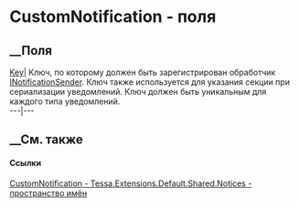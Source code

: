 # CustomNotification - поля
##  __Поля
[Key](F_Tessa_Extensions_Default_Shared_Notices_CustomNotification_Key.htm)|
Ключ, по которому должен быть зарегистрирован обработчик
[INotificationSender](T_Tessa_Extensions_Default_Shared_Notices_INotificationSender.htm).
Ключ также используется для указания секции при сериализации уведомлений. Ключ
должен быть уникальным для каждого типа уведомлений.  
---|---  
## __См. также
#### Ссылки
[CustomNotification -
](T_Tessa_Extensions_Default_Shared_Notices_CustomNotification.htm)
[Tessa.Extensions.Default.Shared.Notices - пространство
имён](N_Tessa_Extensions_Default_Shared_Notices.htm)
